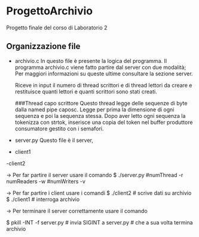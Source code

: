 # ProgettoArchivio
Progetto finale del corso di Laboratorio 2

## Organizzazione file

- archivio.c
    In questo file è presente la logica del programma.
    Il programma archivio.c viene fatto partire dal server con due modalità; Per maggiori informazioni su queste ultime consultare la sezione server.

    Riceve in input il numero di thread scrittori e di thread lettori da creare e restituisce quanti lettori e quanti scrittori sono stati creati.

     ###Thread capo scrittore
     Questo thread legge delle sequenze di byte dalla named pipe caposc. Legge per prima la dimensione di ogni sequenza e poi la sequenza stessa.
     Dopo aver letto ogni sequenza la tokenizza con strtok, inserisce una copia del token nel buffer produttore consumatore gestito con i semafori.

- server.py
    Questo file è il server,

- client1

-client2




-> Per far partire il server usare il comando
$ ./server.py #numThread -r numReaders -w #numWriters -v

-> Per far partire i client usare i comandi
$ ./client2 <file> <file>      # scrive dati su archivio
$ ./client1 <file>             # interroga archivio

-> Per terminare il server correttamente usare il comando

$ pkill -INT -f server.py       # invia SIGINT a server.py
                                # che a sua volta termina archivio